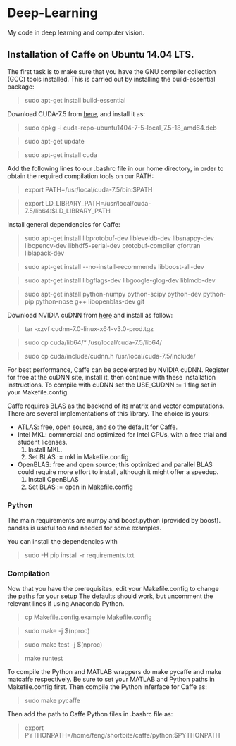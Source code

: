 # Deep-Learning
My code in deep learning and computer vision.

## Installation of Caffe on Ubuntu 14.04 LTS.
The first task is to make sure that you have the GNU compiler collection (GCC) tools installed. This is carried out by installing the build-essential package:
> sudo apt-get install build-essential

Download CUDA-7.5 from [here](https://developer.nvidia.com/cuda-downloads), and install it as:
> sudo dpkg -i cuda-repo-ubuntu1404-7-5-local_7.5-18_amd64.deb 

> sudo apt-get update

> sudo apt-get install cuda 

Add the following lines to our .bashrc file in our home directory, in order to obtain the required compilation tools on our PATH:
> export PATH=/usr/local/cuda-7.5/bin:$PATH

> export LD_LIBRARY_PATH=/usr/local/cuda-7.5/lib64:$LD_LIBRARY_PATH

Install general dependencies for Caffe:
> sudo apt-get install libprotobuf-dev libleveldb-dev libsnappy-dev libopencv-dev libhdf5-serial-dev protobuf-compiler gfortran liblapack-dev

> sudo apt-get install --no-install-recommends libboost-all-dev

> sudo apt-get install libgflags-dev libgoogle-glog-dev liblmdb-dev

> sudo apt-get install python-numpy python-scipy python-dev python-pip python-nose g++ libopenblas-dev git

Download NVIDIA cuDNN from [here](https://developer.nvidia.com/cudnn) and install as follow:
> tar -xzvf cudnn-7.0-linux-x64-v3.0-prod.tgz

> sudo cp cuda/lib64/* /usr/local/cuda-7.5/lib64/

> sudo cp cuda/include/cudnn.h /usr/local/cuda-7.5/include/

For best performance, Caffe can be accelerated by NVIDIA cuDNN. Register for free at the cuDNN site, install it, then continue with these installation instructions. To compile with cuDNN set the USE_CUDNN := 1 flag set in your Makefile.config.

Caffe requires BLAS as the backend of its matrix and vector computations. There are several implementations of this library. The choice is yours:
* ATLAS: free, open source, and so the default for Caffe.
* Intel MKL: commercial and optimized for Intel CPUs, with a free trial and student licenses.
  1. Install MKL.
  2. Set BLAS := mkl in Makefile.config
* OpenBLAS: free and open source; this optimized and parallel BLAS could require more effort to install, although it might offer a speedup.
  1. Install OpenBLAS
  2. Set BLAS := open in Makefile.config

### Python

The main requirements are numpy and boost.python (provided by boost). pandas is useful too and needed for some examples.

You can install the dependencies with
> sudo -H pip install -r requirements.txt

### Compilation
Now that you have the prerequisites, edit your Makefile.config to change the paths for your setup The defaults should work, but uncomment the relevant lines if using Anaconda Python.
> cp Makefile.config.example Makefile.config

> sudo make -j $(nproc)

> sudo make test -j $(nproc)

> make runtest

To compile the Python and MATLAB wrappers do make pycaffe and make matcaffe respectively. Be sure to set your MATLAB and Python paths in Makefile.config first. Then compile the Python inferface for Caffe as:
> sudo make pycaffe

Then add the path to Caffe Python files in .bashrc file as:
> export PYTHONPATH=/home/feng/shortbite/caffe/python:$PYTHONPATH
